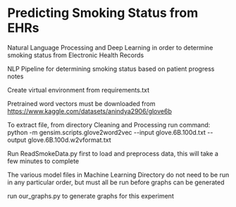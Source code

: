 # Predicting Smoking Status from EHRs
Natural Language Processing and Deep Learning in order to determine smoking status from Electronic Health Records

NLP Pipeline for determining smoking status based on patient progress notes

Create virtual environment from requirements.txt

Pretrained word vectors must be downloaded from https://www.kaggle.com/datasets/anindya2906/glove6b

To extract file, from directory Cleaning and Processing run command: python -m gensim.scripts.glove2word2vec --input  glove.6B.100d.txt --output glove.6B.100d.w2vformat.txt

Run ReadSmokeData.py first to load and preprocess data, this will take a few minutes to complete

The various model files in Machine Learning Directory do not need to be run in any particular order, but must all be run before graphs can be generated

run our_graphs.py to generate graphs for this experiment

